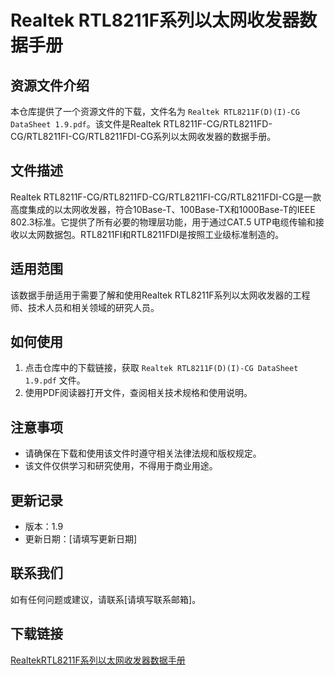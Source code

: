# Realtek RTL8211F系列以太网收发器数据手册

## 资源文件介绍

本仓库提供了一个资源文件的下载，文件名为 `Realtek RTL8211F(D)(I)-CG DataSheet 1.9.pdf`。该文件是Realtek RTL8211F-CG/RTL8211FD-CG/RTL8211FI-CG/RTL8211FDI-CG系列以太网收发器的数据手册。

## 文件描述

Realtek RTL8211F-CG/RTL8211FD-CG/RTL8211FI-CG/RTL8211FDI-CG是一款高度集成的以太网收发器，符合10Base-T、100Base-TX和1000Base-T的IEEE 802.3标准。它提供了所有必要的物理层功能，用于通过CAT.5 UTP电缆传输和接收以太网数据包。RTL8211FI和RTL8211FDI是按照工业级标准制造的。

## 适用范围

该数据手册适用于需要了解和使用Realtek RTL8211F系列以太网收发器的工程师、技术人员和相关领域的研究人员。

## 如何使用

1. 点击仓库中的下载链接，获取 `Realtek RTL8211F(D)(I)-CG DataSheet 1.9.pdf` 文件。
2. 使用PDF阅读器打开文件，查阅相关技术规格和使用说明。

## 注意事项

- 请确保在下载和使用该文件时遵守相关法律法规和版权规定。
- 该文件仅供学习和研究使用，不得用于商业用途。

## 更新记录

- 版本：1.9
- 更新日期：[请填写更新日期]

## 联系我们

如有任何问题或建议，请联系[请填写联系邮箱]。

## 下载链接

[RealtekRTL8211F系列以太网收发器数据手册](https://pan.quark.cn/s/c875e8abfd97)